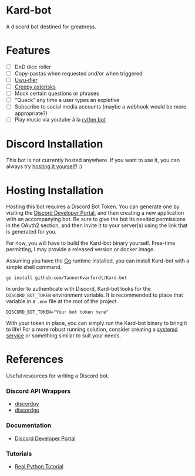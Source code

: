 # Kard-bot
A discord bot destined for greatness.

# Features
- [ ] DnD dice roller
- [ ] Copy-pastas when requested and/or when triggered
- [ ] [Uwu-ifier](https://lingojam.com/uwu-ify)
- [ ] [Creepy asterisks](https://www.reddit.com/r/creepyasterisks/)
- [ ] Mock certain questions or phrases
- [ ] "Quack" any time a user types an expletive
- [ ] Subscribe to social media accounts (maybe a webhook would be more appropriate?)
- [ ] Play music via youtube à la [rythm bot](https://rythm.fm/)

# Discord Installation
This bot is not currently hosted anywhere. If you want to use it, you can always try [hosting it yourself](#hosting-installation)! :)

# Hosting Installation
Hosting this bot requires a Discord Bot Token. You can generate one by visiting the [Discord Developer Portal](https://discord.com/developers/),
and then creating a new application with an accompanying bot. Be sure to give the bot its needed permissions in the OAuth2 section, and then invite it
to your server(s) using the link that is generated for you.

For now, you will have to build the Kard-bot binary yourself. Free-time permitting, I may provide a released version or docker image. 

Assuming you have the [Go](https://golang.org/) runtime installed, you can install Kard-bot with a simple shell command.

```shell
go install github.com/TannerKvarfordt/Kard-bot
```

In order to authenticate with Discord, Kard-bot looks for the `DISCORD_BOT_TOKEN` environment variable. 
It is recommended to place that variable in a `.env` file at the root of the project.

```shell
DISCORD_BOT_TOKEN="Your bot token here"
```

With your token in place, you can simply run the Kard-bot binary to bring it to life!
For a more robust running solution, consider creating a [systemd service](https://docs.fedoraproject.org/en-US/quick-docs/understanding-and-administering-systemd/#creating-new-systemd-services) or something similar to suit your needs.


# References
Useful resources for writing a Discord bot.
### Discord API Wrappers
- [discordpy](https://github.com/Rapptz/discord.py)
- [discordgo](https://github.com/bwmarrin/discordgo)

### Documentation
- [Discord Developer Portal](https://discord.com/developers/docs/intro)

### Tutorials
- [Real Python Tutorial](https://realpython.com/how-to-make-a-discord-bot-python/)

